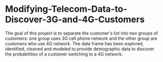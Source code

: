 # Modifying-Telecom-Data-to-Discover-3G-and-4G-Customers

The goal of this project is to separate the customer's list into two groups of customers: one group uses 3G cell phone network and the other group are customers who use 4G network.
The data frame has been explored, identified, cleaned and modeled to provide demographic data to discover the probabilities of a customer switching to a 4G network.
